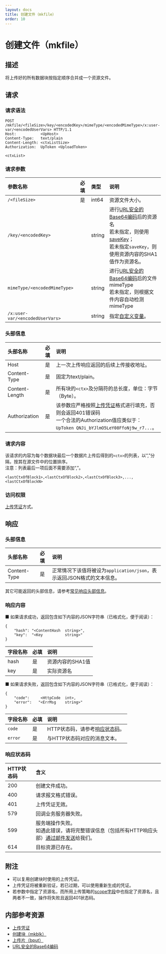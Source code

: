 ```yaml
---
layout: docs
title: 创建文件（mkfile）
order: 10
---
```


<a id="mkfile"></a>
# 创建文件（mkfile）

<a id="mkfile-description"></a>
## 描述

将上传好的所有数据块按指定顺序合并成一个资源文件。  

<a id="mkfile-request"></a>
## 请求

<a id="mkfile-request-syntax"></a>
### 请求语法

```
POST /mkfile/<fileSize>/key/<encodedKey>/mimeType/<encodedMimeType>/x:user-var/<encodedUserVars> HTTP/1.1
Host:           <UpHost>
Content-Type:   text/plain
Content-Length: <ctxListSize>
Authorization:  UpToken <UploadToken>

<ctxList>
```

<a id="mkfile-request-params"></a>
### 请求参数

参数名称            | 必填 | 类型   | 说明
:------------------ | :--- | :----- | :------------------------------
`/<fileSize>`       | 是   | int64  | 资源文件大小。
`/key/<encodedKey>` |      | string | 进行[URL安全的Base64编码][urlsafeBase64Href]后的资源名<br>若未指定，则使用[saveKey](http://developer.qiniu.com/docs/v6/api/reference/security/put-policy.html#put-policy-save-key)；<br>若未指定`saveKey`，则使用资源内容的SHA1值作为资源名。
`mimeType/<encodedMimeType>` |     | string | 进行[URL安全的Base64编码][urlsafeBase64Href]后的文件mimeType<br>若未指定，则根据文件内容自动检测mimeType
`/x:user-var/<encodedUserVars>` |     | string | 指定[自定义变量](http://developer.qiniu.com/docs/v6/api/overview/up/response/vars.html#xvar)。

<a id="mkfile-request-headers"></a>
### 头部信息

头部名称       | 必填 | 说明
:------------- | :--- | :----------------------------------------
Host           | 是   | 上一次上传响应返回的后续上传接收地址。
Content-Type   | 是   | 固定为text/plain。
Content-Length | 是   | 所有块的`<ctx>`及分隔符的总长度，单位：字节（Byte）。
Authorization  | 是   | 该参数应严格按照[上传凭证][uploadTokenHref]格式进行填充，否则会返回401错误码<br>一个合法的Authorization值应类似于：`UpToken QNJi_bYJlmO5LeY08FfoNj9w_r7...`。

<a id="mkfile-request-body"></a>
### 请求内容

该请求的内容为每个数据块最后一个数据片上传后得到的`<ctx>`的列表，以“,”分隔，按其在源文件中的位置排序。  
注意：列表最后一项后面不需要添加“,”。

```
<lastCtxOfBlock1>,<lastCtxOfBlock2>,<lastCtxOfBlock3>,...,<lastCtxOfBlockN>
```

<a id="mkfile-request-auth"></a>
### 访问权限

[上传凭证][uploadTokenHref]方式。

<a id="mkfile-response"></a>
## 响应

<a id="mkfile-response-headers"></a>
### 头部信息

头部名称      | 必填 | 说明                              
:------------ | :--- | :--------------------------------------------------------------------
Content-Type  | 是   | 正常情况下该值将被设为`application/json`，表示返回JSON格式的文本信息。

其它可能返回的头部信息，请参考[常见响应头部信息][commonHttpResponseHeaderHref]。

<a id="mkfile-response-body"></a>
### 响应内容

■ 如果请求成功，返回包含如下内容的JSON字符串（已格式化，便于阅读）：  

```
{
	"hash": "<ContentHash  string>", 
    "key":  "<Key          string>"
}
```

字段名称       | 必填 | 说明
:------------- | :--- | :------------------------------
hash           | 是   | 资源内容的SHA1值
key            | 是   | 实际资源名

■ 如果请求失败，返回包含如下内容的JSON字符串（已格式化，便于阅读）：  

```
{
	"code":     <HttpCode  int>, 
    "error":   "<ErrMsg    string>"
}
```

字段名称     | 必填 | 说明                              
:----------- | :--- | :--------------------------------------------------------------------
`code`       | 是   | HTTP状态码，请参考[响应状态码](#mkfile-response-status)。
`error`      | 是   | 与HTTP状态码对应的消息文本。

<a id="mkfile-response-status"></a>
### 响应状态码

HTTP状态码 | 含义
:--------- | :--------------------------
200        | 创建文件成功。
400	       | 请求报文格式错误。
401        | 上传凭证无效。
579        | 回调业务服务器失败。
599	       | 服务端操作失败。<br>如遇此错误，请将完整错误信息（包括所有HTTP响应头部）[通过邮件发送][sendBugReportHref]给我们。
614        | 目标资源已存在。

<a id="mkfile-remarks"></a>
## 附注

- 可以复用创建块时使用的上传凭证。  
- 上传凭证将被重新验证，若已过期，可以使用重新生成的凭证。  
- 若参数中指定了资源名，而所用上传策略的[scope字段](http://developer.qiniu.com/docs/v6/api/reference/security/put-policy.html#put-policy-scope)中也指定了资源名，且两者不一致，操作将失败且返回401状态码。

<a id="mkfile-internal-resources"></a>
## 内部参考资源

- [上传凭证][uploadTokenHref]
- [创建块（mkblk）](mkblk.html)
- [上传片（bput）](bput.html)
- [URL安全的Base64编码][urlsafeBase64Href]

[sendBugReportHref]:            mailto:support@qiniu.com?subject=599错误日志     "发送错误报告"
[uploadTokenHref]:              http://developer.qiniu.com/docs/v6/api/reference/security/upload-token.html                    "上传凭证"
[commonHttpResponseHeaderHref]: http://developer.qiniu.com/docs/v6/api/reference/extended-headers.html                         "常见响应头部信息"
[urlsafeBase64Href]: http://developer.qiniu.com/docs/v6/api/overview/appendix.html#urlsafe-base64 "URL安全的Base64编码"
